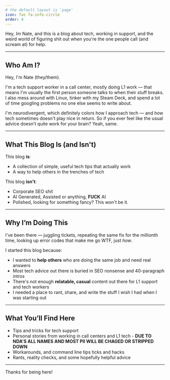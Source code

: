 ```yaml
---
# the default layout is 'page'
icon: fas fa-info-circle
order: 4
---
```


Hey, Im Nate, and this is a blog about tech, working in support, and the weird world of figuring shit out when you're the one people call (and scream at) for help.

---

## Who Am I?

Hey, I'm Nate (they/them).

I'm a tech support worker in a call center, mostly doing L1 work — that means I'm usually the first person someone talks to when their stuff breaks. I also mess around with Linux, tinker with my Steam Deck, and spend a lot of time googling problems no one else seems to write about.

I'm neurodivergent, which definitely colors how I approach tech — and how tech sometimes doesn't play nice in return. So if you ever feel like the usual advice doesn't quite work for your brain? Yeah, same.

---

## What This Blog Is (and Isn't)

This blog **is**:

- A collection of simple, useful tech tips that actually work  
- A way to help others in the trenches of tech  

This blog **isn't**:

- Corporate SEO shit
- AI Generated, Assisted or anything, **FUCK** AI 
- Polished, looking for something fancy? This won't be it. 

---

## Why I’m Doing This

I've been there — juggling tickets, repeating the same fix for the millionth time, looking up error codes that make me go WTF, just *how*. 

I started this blog because:
- I wanted to **help others** who are doing the same job and need real answers  
- Most tech advice out there is buried in SEO nonsense and 40-paragraph intros  
- There's not enough **relatable, casual** content out there for L1 support and tech workers  
- I needed a place to rant, share, and write the stuff I wish I had when I was starting out  

---

## What You’ll Find Here

- Tips and tricks for tech support
- Personal stories from working in call centers and L1 tech  - 
  **DUE TO NDA'S ALL NAMES AND MOST PII WILL BE CHAGED OR STRIPPED DOWN** 
- Workarounds, and command line tips ticks and hacks
- Rants, reality checks, and some hopefully helpful advice

---

Thanks for being here! 
